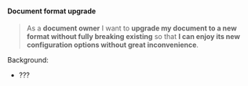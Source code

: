 #### Document format upgrade

> As a **document owner** I want to **upgrade my document to a new format
> without fully breaking existing** so that **I can enjoy its new configuration
> options without great inconvenience**.

Background:

* ???

